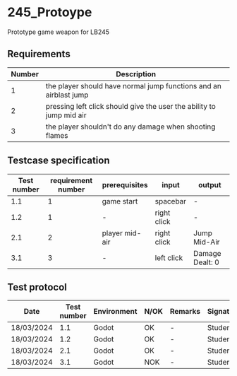 # 245_Protoype
Prototype game weapon for LB245
## Requirements
| Number  | Description |
| ------------- | ------------- |
| 1 | the player should have normal jump functions and an airblast jump|
| 2 | pressing left click should give the user the ability to jump mid air|
| 3 | the player shouldn't do any damage when shooting flames |


## Testcase specification
| Test number  | requirement number | prerequisites | input | output |
| ------------- | ------------- | ------------ | ------------ | ------------ |
| 1.1 | 1 | game start | spacebar | - |
| 1.2  | 1 | - | right click | - | 
| 2.1 | 2 | player mid-air | right click | Jump Mid-Air |
| 3.1  | 3 | - | left click | Damage Dealt: 0 |

## Test protocol
| Date | Test number  | Environment | N/OK | Remarks | Signature | output |
| ------------- | ------------- | ------------ | ------------ | ------------ | ------------ | ------------ |
| 18/03/2024  | 1.1 | Godot | OK | - | Studer | - |
| 18/03/2024  | 1.2 | Godot | OK | - | Studer | - |
| 18/03/2024  | 2.1 | Godot | OK | - | Studer | - |
| 18/03/2024  | 3.1  | Godot | NOK | - | Studer | - |
